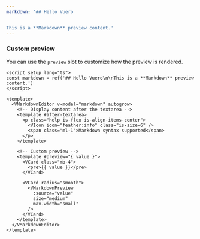 ```yaml
---
markdown: '## Hello Vuero


This is a **Markdown** preview content.'
---
```


### Custom preview

You can use the `preview` slot to customize how the preview is rendered.

<!--code-->

```vue
<script setup lang="ts">
const markdown = ref('## Hello Vuero\n\nThis is a **Markdown** preview content.')
</script>

<template>
  <VMarkdownEditor v-model="markdown" autogrow>
    <!-- Display content after the textarea -->
    <template #after-textarea>
      <p class="help is-flex is-align-items-center">
        <VIcon icon="feather:info" class="is-size-6" />
        <span class="ml-1">Markdown syntax supported</span>
      </p>
    </template>

    <!-- Custom preview -->
    <template #preview="{ value }">
      <VCard class="mb-4">
        <pre>{{ value }}</pre>
      </VCard>

      <VCard radius="smooth">
        <VMarkdownPreview
          :source="value"
          size="medium"
          max-width="small"
        />
      </VCard>
    </template>
  </VMarkdownEditor>
</template>
```

<!--/code-->

<!--example-->

<VMarkdownEditor v-model="frontmatter.markdown" autogrow>
  <template #after-textarea>
    <p class="help is-flex is-align-items-center">
      <VIcon icon="feather:info" class="is-size-6" />
      <span class="ml-1">Markdown syntax supported</span>
    </p>
  </template>
  <template #preview="{ value }">
    <VCard class="mb-4">
      <pre>{{ value }}</pre>
    </VCard>
    <VCard radius="smooth">
      <VMarkdownPreview :source="value" size="medium" max-width="small" />
    </VCard>
  </template>
</VMarkdownEditor>

<!--/example-->
